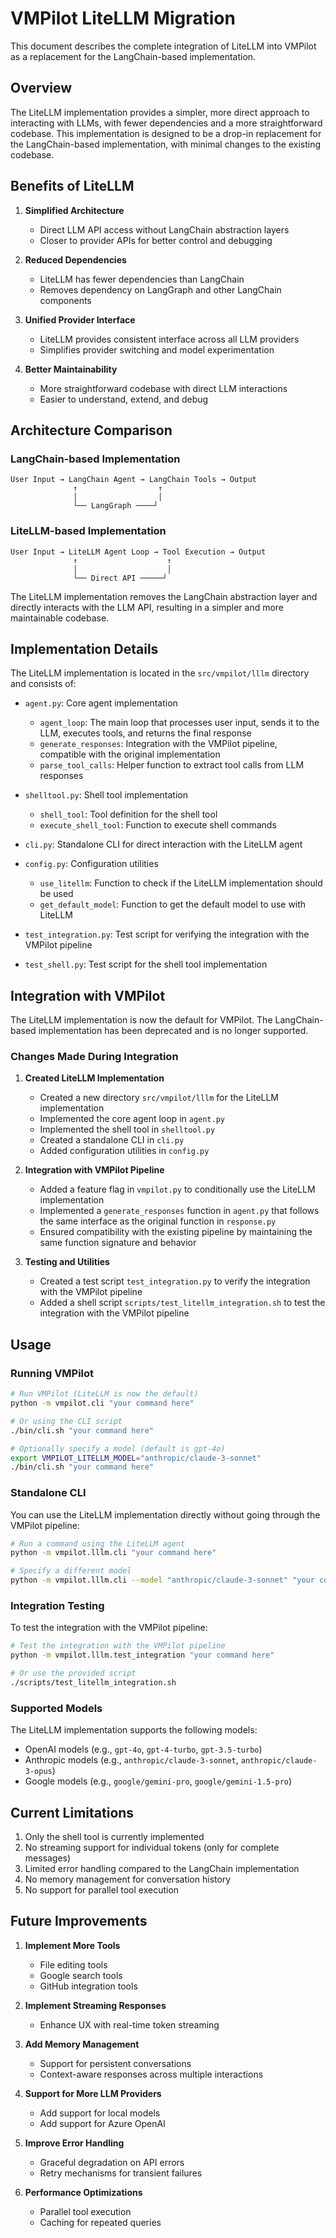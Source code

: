# VMPilot LiteLLM Migration

This document describes the complete integration of LiteLLM into VMPilot as a replacement for the LangChain-based implementation.

## Overview

The LiteLLM implementation provides a simpler, more direct approach to interacting with LLMs, with fewer dependencies and a more straightforward codebase. This implementation is designed to be a drop-in replacement for the LangChain-based implementation, with minimal changes to the existing codebase.

## Benefits of LiteLLM

1. **Simplified Architecture**
   - Direct LLM API access without LangChain abstraction layers
   - Closer to provider APIs for better control and debugging

2. **Reduced Dependencies**
   - LiteLLM has fewer dependencies than LangChain
   - Removes dependency on LangGraph and other LangChain components

3. **Unified Provider Interface**
   - LiteLLM provides consistent interface across all LLM providers
   - Simplifies provider switching and model experimentation

4. **Better Maintainability**
   - More straightforward codebase with direct LLM interactions
   - Easier to understand, extend, and debug

## Architecture Comparison

### LangChain-based Implementation

```
User Input → LangChain Agent → LangChain Tools → Output
              ↑                  ↑
              │                  │
              └── LangGraph ────┘
```

### LiteLLM-based Implementation

```
User Input → LiteLLM Agent Loop → Tool Execution → Output
              ↑                    ↑
              │                    │
              └── Direct API ─────┘
```

The LiteLLM implementation removes the LangChain abstraction layer and directly interacts with the LLM API, resulting in a simpler and more maintainable codebase.

## Implementation Details

The LiteLLM implementation is located in the `src/vmpilot/lllm` directory and consists of:

- `agent.py`: Core agent implementation
  - `agent_loop`: The main loop that processes user input, sends it to the LLM, executes tools, and returns the final response
  - `generate_responses`: Integration with the VMPilot pipeline, compatible with the original implementation
  - `parse_tool_calls`: Helper function to extract tool calls from LLM responses

- `shelltool.py`: Shell tool implementation
  - `shell_tool`: Tool definition for the shell tool
  - `execute_shell_tool`: Function to execute shell commands

- `cli.py`: Standalone CLI for direct interaction with the LiteLLM agent

- `config.py`: Configuration utilities
  - `use_litellm`: Function to check if the LiteLLM implementation should be used
  - `get_default_model`: Function to get the default model to use with LiteLLM

- `test_integration.py`: Test script for verifying the integration with the VMPilot pipeline
- `test_shell.py`: Test script for the shell tool implementation

## Integration with VMPilot

The LiteLLM implementation is now the default for VMPilot. The LangChain-based implementation has been deprecated and is no longer supported.

### Changes Made During Integration

1. **Created LiteLLM Implementation**
   - Created a new directory `src/vmpilot/lllm` for the LiteLLM implementation
   - Implemented the core agent loop in `agent.py`
   - Implemented the shell tool in `shelltool.py`
   - Created a standalone CLI in `cli.py`
   - Added configuration utilities in `config.py`

2. **Integration with VMPilot Pipeline**
   - Added a feature flag in `vmpilot.py` to conditionally use the LiteLLM implementation
   - Implemented a `generate_responses` function in `agent.py` that follows the same interface as the original function in `response.py`
   - Ensured compatibility with the existing pipeline by maintaining the same function signature and behavior

3. **Testing and Utilities**
   - Created a test script `test_integration.py` to verify the integration with the VMPilot pipeline
   - Added a shell script `scripts/test_litellm_integration.sh` to test the integration with the VMPilot pipeline

## Usage

### Running VMPilot

```bash
# Run VMPilot (LiteLLM is now the default)
python -m vmpilot.cli "your command here"

# Or using the CLI script
./bin/cli.sh "your command here"

# Optionally specify a model (default is gpt-4o)
export VMPILOT_LITELLM_MODEL="anthropic/claude-3-sonnet"
./bin/cli.sh "your command here"
```

### Standalone CLI

You can use the LiteLLM implementation directly without going through the VMPilot pipeline:

```bash
# Run a command using the LiteLLM agent
python -m vmpilot.lllm.cli "your command here"

# Specify a different model
python -m vmpilot.lllm.cli --model "anthropic/claude-3-sonnet" "your command here"
```

### Integration Testing

To test the integration with the VMPilot pipeline:

```bash
# Test the integration with the VMPilot pipeline
python -m vmpilot.lllm.test_integration "your command here"

# Or use the provided script
./scripts/test_litellm_integration.sh
```

### Supported Models

The LiteLLM implementation supports the following models:

- OpenAI models (e.g., `gpt-4o`, `gpt-4-turbo`, `gpt-3.5-turbo`)
- Anthropic models (e.g., `anthropic/claude-3-sonnet`, `anthropic/claude-3-opus`)
- Google models (e.g., `google/gemini-pro`, `google/gemini-1.5-pro`)

## Current Limitations

1. Only the shell tool is currently implemented
2. No streaming support for individual tokens (only for complete messages)
3. Limited error handling compared to the LangChain implementation
4. No memory management for conversation history
5. No support for parallel tool execution

## Future Improvements

1. **Implement More Tools**
   - File editing tools
   - Google search tools
   - GitHub integration tools

2. **Implement Streaming Responses**
   - Enhance UX with real-time token streaming

3. **Add Memory Management**
   - Support for persistent conversations
   - Context-aware responses across multiple interactions

4. **Support for More LLM Providers**
   - Add support for local models
   - Add support for Azure OpenAI

5. **Improve Error Handling**
   - Graceful degradation on API errors
   - Retry mechanisms for transient failures

6. **Performance Optimizations**
   - Parallel tool execution
   - Caching for repeated queries
